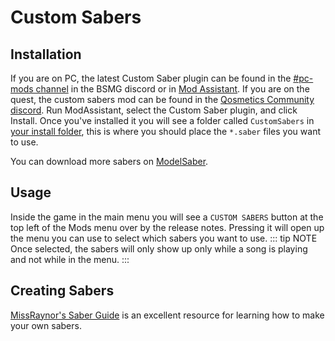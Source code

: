 # Custom Sabers
## Installation
If you are on PC, the latest Custom Saber plugin can be found in the [#pc-mods channel](https://discord.gg/beatsabermods) in the BSMG discord or in [Mod Assistant](https://github.com/Assistant/ModAssistant). If you are on the quest, the custom sabers mod can be found in the [Qosmetics Community discord](https://discord.gg/MEBVngG). Run ModAssistant, select the Custom Saber plugin, and click Install. Once you've installed it you will see a folder called `CustomSabers` in [your install folder](/faq/install-folder.md), this is where you should place the `*.saber` files you want to use.

You can download more sabers on [ModelSaber](https://modelsaber.com/Sabers/).

## Usage
Inside the game in the main menu you will see a `CUSTOM SABERS` button at the top left of the Mods menu over by the release notes. Pressing it will open up the menu you can use to select which sabers you want to use. ::: tip NOTE Once selected, the sabers will only show up only while a song is playing and not while in the menu. :::

## Creating Sabers
[MissRaynor's Saber Guide](/models/sabers-guide.html) is an excellent resource for learning how to make your own sabers.

